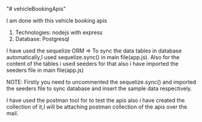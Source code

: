 "# vehicleBookingApis" 



I am done with this vehicle booking apis
1. Technologies: nodejs with express
2. Database: Postgresql

I have used the sequelize ORM => To sync the data tables in database automatically,I used sequelize.sync() in main file(app.js).
Also for the content of the tables i used seeders for that also i have imported the seeders file in  main file(app.js)



NOTE: Firstly you need to uncommented the sequelize.sync() and imported the seeders file to sync database and insert the sample data respectively.

I have used the postman tool for to test the apis also i have created the collection of it,I will be attaching postman collection of the apis over the mail.